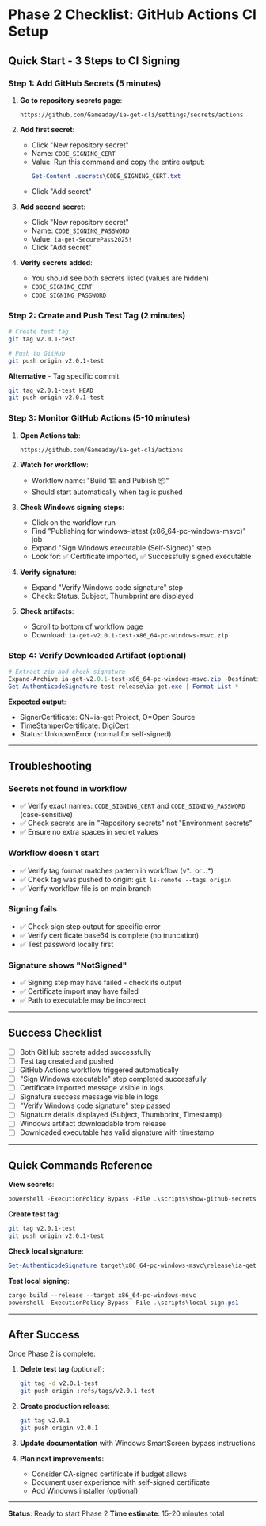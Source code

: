 # Phase 2 Checklist: GitHub Actions CI Setup

## Quick Start - 3 Steps to CI Signing

### Step 1: Add GitHub Secrets (5 minutes)

1. **Go to repository secrets page**:
   ```
   https://github.com/Gameaday/ia-get-cli/settings/secrets/actions
   ```

2. **Add first secret**:
   - Click "New repository secret"
   - Name: `CODE_SIGNING_CERT`
   - Value: Run this command and copy the entire output:
     ```powershell
     Get-Content .secrets\CODE_SIGNING_CERT.txt
     ```
   - Click "Add secret"

3. **Add second secret**:
   - Click "New repository secret"
   - Name: `CODE_SIGNING_PASSWORD`
   - Value: `ia-get-SecurePass2025!`
   - Click "Add secret"

4. **Verify secrets added**:
   - You should see both secrets listed (values are hidden)
   - `CODE_SIGNING_CERT`
   - `CODE_SIGNING_PASSWORD`

### Step 2: Create and Push Test Tag (2 minutes)

```bash
# Create test tag
git tag v2.0.1-test

# Push to GitHub
git push origin v2.0.1-test
```

**Alternative** - Tag specific commit:
```bash
git tag v2.0.1-test HEAD
git push origin v2.0.1-test
```

### Step 3: Monitor GitHub Actions (5-10 minutes)

1. **Open Actions tab**:
   ```
   https://github.com/Gameaday/ia-get-cli/actions
   ```

2. **Watch for workflow**:
   - Workflow name: "Build 🏗️ and Publish 📦️"
   - Should start automatically when tag is pushed

3. **Check Windows signing steps**:
   - Click on the workflow run
   - Find "Publishing for windows-latest (x86_64-pc-windows-msvc)" job
   - Expand "Sign Windows executable (Self-Signed)" step
   - Look for: ✅ Certificate imported, ✅ Successfully signed executable

4. **Verify signature**:
   - Expand "Verify Windows code signature" step
   - Check: Status, Subject, Thumbprint are displayed

5. **Check artifacts**:
   - Scroll to bottom of workflow page
   - Download: `ia-get-v2.0.1-test-x86_64-pc-windows-msvc.zip`

### Step 4: Verify Downloaded Artifact (optional)

```powershell
# Extract zip and check signature
Expand-Archive ia-get-v2.0.1-test-x86_64-pc-windows-msvc.zip -DestinationPath test-release
Get-AuthenticodeSignature test-release\ia-get.exe | Format-List *
```

**Expected output**:
- SignerCertificate: CN=ia-get Project, O=Open Source
- TimeStamperCertificate: DigiCert
- Status: UnknownError (normal for self-signed)

---

## Troubleshooting

### Secrets not found in workflow
- ✅ Verify exact names: `CODE_SIGNING_CERT` and `CODE_SIGNING_PASSWORD` (case-sensitive)
- ✅ Check secrets are in "Repository secrets" not "Environment secrets"
- ✅ Ensure no extra spaces in secret values

### Workflow doesn't start
- ✅ Verify tag format matches pattern in workflow (v*.*.* or *.*.*)
- ✅ Check tag was pushed to origin: `git ls-remote --tags origin`
- ✅ Verify workflow file is on main branch

### Signing fails
- ✅ Check sign step output for specific error
- ✅ Verify certificate base64 is complete (no truncation)
- ✅ Test password locally first

### Signature shows "NotSigned"
- ✅ Signing step may have failed - check its output
- ✅ Certificate import may have failed
- ✅ Path to executable may be incorrect

---

## Success Checklist

- [ ] Both GitHub secrets added successfully
- [ ] Test tag created and pushed
- [ ] GitHub Actions workflow triggered automatically
- [ ] "Sign Windows executable" step completed successfully
- [ ] Certificate imported message visible in logs
- [ ] Signature success message visible in logs
- [ ] "Verify Windows code signature" step passed
- [ ] Signature details displayed (Subject, Thumbprint, Timestamp)
- [ ] Windows artifact downloadable from release
- [ ] Downloaded executable has valid signature with timestamp

---

## Quick Commands Reference

**View secrets**:
```powershell
powershell -ExecutionPolicy Bypass -File .\scripts\show-github-secrets.ps1
```

**Create test tag**:
```bash
git tag v2.0.1-test
git push origin v2.0.1-test
```

**Check local signature**:
```powershell
Get-AuthenticodeSignature target\x86_64-pc-windows-msvc\release\ia-get.exe
```

**Test local signing**:
```powershell
cargo build --release --target x86_64-pc-windows-msvc
powershell -ExecutionPolicy Bypass -File .\scripts\local-sign.ps1
```

---

## After Success

Once Phase 2 is complete:

1. **Delete test tag** (optional):
   ```bash
   git tag -d v2.0.1-test
   git push origin :refs/tags/v2.0.1-test
   ```

2. **Create production release**:
   ```bash
   git tag v2.0.1
   git push origin v2.0.1
   ```

3. **Update documentation** with Windows SmartScreen bypass instructions

4. **Plan next improvements**:
   - Consider CA-signed certificate if budget allows
   - Document user experience with self-signed certificate
   - Add Windows installer (optional)

---

**Status**: Ready to start Phase 2
**Time estimate**: 15-20 minutes total

